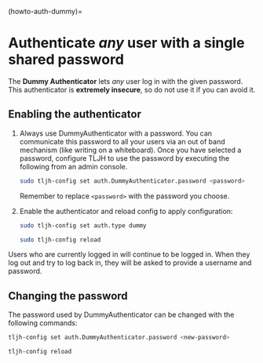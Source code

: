 (howto-auth-dummy)=

# Authenticate _any_ user with a single shared password

The **Dummy Authenticator** lets _any_ user log in with the given password.
This authenticator is **extremely insecure**, so do not use it if you can
avoid it.

## Enabling the authenticator

1. Always use DummyAuthenticator with a password. You can communicate this
   password to all your users via an out of band mechanism (like writing on
   a whiteboard). Once you have selected a password, configure TLJH to use
   the password by executing the following from an admin console.

   ```bash
   sudo tljh-config set auth.DummyAuthenticator.password <password>
   ```

   Remember to replace `<password>` with the password you choose.

2. Enable the authenticator and reload config to apply configuration:

   ```bash
   sudo tljh-config set auth.type dummy
   ```

   ```bash
   sudo tljh-config reload
   ```

Users who are currently logged in will continue to be logged in. When they
log out and try to log back in, they will be asked to provide a username and
password.

## Changing the password

The password used by DummyAuthenticator can be changed with the following
commands:

```bash
tljh-config set auth.DummyAuthenticator.password <new-password>
```

```bash
tljh-config reload
```

